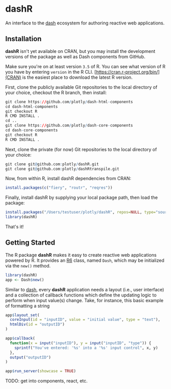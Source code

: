 # dashR

An interface to the [dash](https://github.com/plotly/dash-renderer) ecosystem for authoring reactive web applications.

## Installation

**dashR** isn't yet available on CRAN, but you may install the development versions of the package as well as Dash components from GitHub.

Make sure you're on at least version `3.5` of R. You can see what version of R you have by entering `version` in the R CLI. [https://cran.r-project.org/bin/](CRAN) is the easiest place to download the latest R version.

First, clone the publicly available Git repositories to the local directory of your choice, checkout the R branch, then install:

```r
git clone https://github.com/plotly/dash-html-components
cd dash-html-components
git checkout R
R CMD INSTALL .
cd ..
git clone https://github.com/plotly/dash-core-components
cd dash-core-components
git checkout R
R CMD INSTALL .
```

Next, clone the private (for now) Git repositories to the local directory of your choice:
```r
git clone git@github.com:plotly/dashR.git
git clone git@github.com:plotly/dashRtranspile.git
```

Now, from within R, install dashR dependencies from CRAN:
```r
install.packages(c("fiery", "routr", "reqres"))
```

Finally, install dashR by supplying your local package path, then load the package:
```r
install.packages("/Users/testuser/plotly/dashR", repos=NULL, type="source")
library(dashR)
```

That's it!

## Getting Started

The R package **dashR** makes it easy to create reactive web applications powered by R. It provides an [R6](https://cran.r-project.org/web/packages/R6/index.html) class, named `Dash`, which may be initialized via the `new()` method.


```r
library(dashR)
app <- Dash$new()
```

Similar to [dash](https://github.com/plotly/dash), every **dashR** application needs a layout (i.e., user interface) and a collection of callback functions which define the updating logic to perform when input value(s) change. Take, for instance, this basic example of formatting a string 

```r
app$layout_set(
  coreInput(id = "inputID", value = "initial value", type = "text"),
  htmlDiv(id = "outputID")
)

app$callback(
  function(x = input("inputID"), y = input("inputID", "type")) {
    sprintf("You've entered: '%s' into a '%s' input control", x, y)
  },
  output("outputID")
)

app$run_server(showcase = TRUE)
```

TODO: get into components, react, etc.

